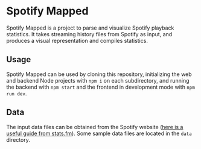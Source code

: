 # Spotify Mapped

Spotify Mapped is a project to parse and visualize Spotify playback statistics.
It takes streaming history files from Spotify as input, and produces a visual
representation and compiles statistics.

## Usage

Spotify Mapped can be used by cloning this repository, initializing the web and
backend Node projects with `npm i` on each subdirectory, and running the backend
with `npm start` and the frontend in development mode with `npm run dev`.

## Data

The input data files can be obtained from the Spotify website ([here is a useful
guide from stats.fm](https://support.stats.fm/docs/import/spotify-import/)).
Some sample data files are located in the `data` directory.
